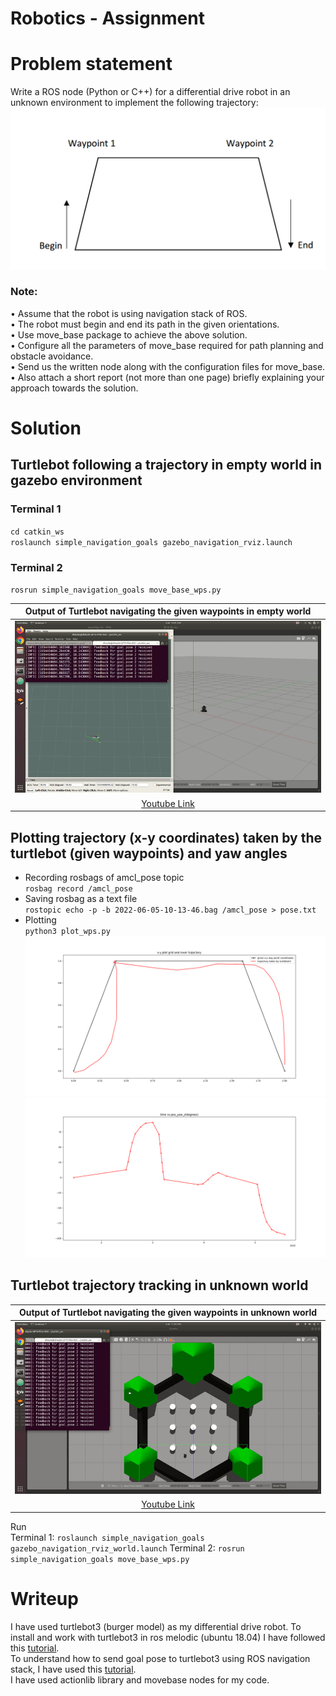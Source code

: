 # Robotics - Assignment

# Problem statement
Write a ROS node (Python or C++) for a differential drive robot in an unknown environment to implement the following trajectory:
![image](./images/robot_path.png)

### Note:
• Assume that the robot is using navigation stack of ROS. <br/>
• The robot must begin and end its path in the given orientations.<br/>
• Use move_base package to achieve the above solution.<br/>
• Configure all the parameters of move_base required for path planning and obstacle avoidance.<br/>
• Send us the written node along with the configuration files for move_base.<br/>
• Also attach a short report (not more than one page) briefly explaining your approach towards the solution.

# Solution
## Turtlebot following a trajectory in empty world in gazebo environment
### Terminal 1
`cd catkin_ws`<br/>
`roslaunch simple_navigation_goals gazebo_navigation_rviz.launch`<br/>
### Terminal 2
`rosrun simple_navigation_goals move_base_wps.py`

|Output of Turtlebot navigating the given waypoints in empty world|
|:------------:|
|![Output video](./images/turtlebot_wps.gif)|
|[Youtube Link](https://youtu.be/ysVizCS7czk)|

## Plotting trajectory (x-y coordinates) taken by the turtlebot (given waypoints) and  yaw angles 
- Recording rosbags of amcl_pose topic <br/>
`rosbag record /amcl_pose`
- Saving rosbag as a text file <br/>
`rostopic echo -p -b 2022-06-05-10-13-46.bag /amcl_pose > pose.txt`<br/>
- Plotting <br/>
`python3 plot_wps.py`<br/>
![x-y](./images/trajectory_taken.png)
![yaw](./images/yaw.png)

## Turtlebot trajectory tracking in unknown world

|Output of Turtlebot navigating the given waypoints in unknown world|
|:------------:|
|![Output video](./images/turtlebot_world.gif)|
|[Youtube Link](https://youtu.be/_c0dAkYNTVg)|
Run <br/>
Terminal 1: `roslaunch simple_navigation_goals gazebo_navigation_rviz_world.launch`
Terminal 2: `rosrun simple_navigation_goals move_base_wps.py`

# Writeup
I have used turtlebot3 (burger model) as my differential drive robot. To install and work with turtlebot3 in ros melodic (ubuntu 18.04) I have followed this [tutorial](https://automaticaddison.com/how-to-launch-the-turtlebot3-simulation-with-ros/). <br/>
To understand how to send goal pose to turtlebot3 using ROS navigation stack, I have used this [tutorial](https://hotblackrobotics.github.io/en/blog/2018/01/29/action-client-py/). <br/>
I have used actionlib library and movebase nodes for my code. 
